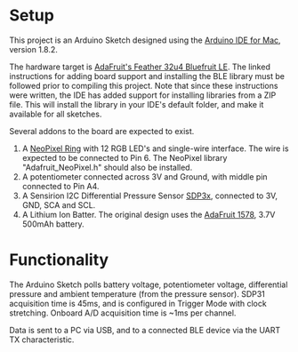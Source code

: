 # Setup
This project is an Arduino Sketch designed using the [Arduino IDE for Mac](https://www.arduino.cc/en/guide/macOSX), version 1.8.2.

The hardware target is [AdaFruit's Feather 32u4 Bluefruit LE](https://learn.adafruit.com/adafruit-feather-32u4-bluefruit-le/overview). The linked instructions for adding board support and installing the BLE library must be followed prior to compiling this project. Note that since these instructions were written, the IDE has added support for installing libraries from a ZIP file. This will install the library in your IDE's default folder, and make it available for all sketches.

Several addons to the board are expected to exist.
1. A [NeoPixel Ring](https://www.adafruit.com/product/1643) with 12 RGB LED's and single-wire interface. The wire is expected to be connected to Pin 6. The NeoPixel library "Adafruit_NeoPixel.h" should also be installed.
1. A potentiometer connected across 3V and Ground, with middle pin connected to Pin A4.
1. A Sensirion I2C Differential Pressure Sensor [SDP3x](https://www.sensirion.com/environmental-sensors/humidity-sensors/worlds-smallest-differential-pressure-sensor/), connected to 3V, GND, SCA and SCL.
1. A Lithium Ion Batter. The original design uses the [AdaFruit 1578](https://www.adafruit.com/product/1578), 3.7V 500mAh battery.

# Functionality
The Arduino Sketch polls battery voltage, potentiometer voltage, differential pressure and ambient temperature (from the pressure sensor). SDP31 acquisition time is 45ms, and is configured in Trigger Mode with clock stretching. Onboard A/D acquisition time is ~1ms per channel.

Data is sent to a PC via USB, and to a connected BLE device via the UART TX characteristic.
